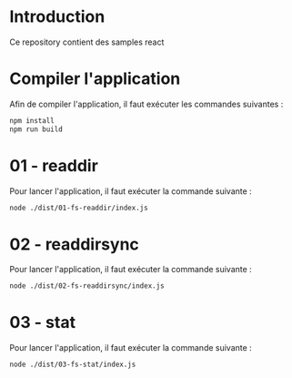 # Introduction

Ce repository contient des samples react

# Compiler l'application

Afin de compiler l'application, il faut exécuter les commandes suivantes :

```bash
npm install
npm run build
```

# 01 - readdir

Pour lancer l'application, il faut exécuter la commande suivante :

```bash
node ./dist/01-fs-readdir/index.js
```

# 02 - readdirsync

Pour lancer l'application, il faut exécuter la commande suivante :

```bash
node ./dist/02-fs-readdirsync/index.js
```

# 03 - stat

Pour lancer l'application, il faut exécuter la commande suivante :

```bash
node ./dist/03-fs-stat/index.js
```
